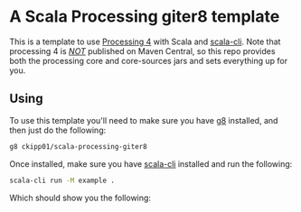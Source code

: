 # A Scala Processing giter8 template

This is a template to use [Processing 4](https://processing.org/) with Scala and
[scala-cli](https://scala-cli.virtuslab.org/). Note that processing 4 is
[*NOT*](https://github.com/processing/processing4/issues/262#issuecomment-1181918962)
published on Maven Central, so this repo provides both the processing core and
core-sources jars and sets everything up for you.

## Using

To use this template you'll need to make sure you have
[g8](https://www.foundweekends.org/giter8/setup.html) installed, and then just
do the following:

```sh
g8 ckipp01/scala-processing-giter8
```

Once installed, make sure you have [scala-cli](https://scala-cli.virtuslab.org/)
installed and run the following:

```sh
scala-cli run -M example .
```

Which should show you the following:


